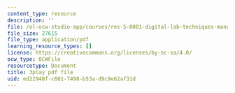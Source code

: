 ```yaml
---
content_type: resource
description: ''
file: /ol-ocw-studio-app/courses/res-5-0001-digital-lab-techniques-manual-spring-2007/ed22948fc6017498b53ad9c9e62af31d_3DQj4dibr78.pdf
file_size: 27615
file_type: application/pdf
learning_resource_types: []
license: https://creativecommons.org/licenses/by-nc-sa/4.0/
ocw_type: OCWFile
resourcetype: Document
title: 3play pdf file
uid: ed22948f-c601-7498-b53a-d9c9e62af31d
---
```

